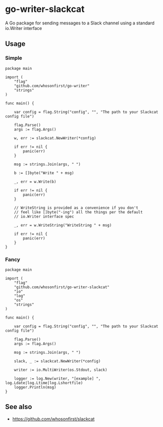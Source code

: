 # go-writer-slackcat

A Go package for sending messages to a Slack channel using a standard io.Writer interface

## Usage

### Simple

```
package main

import (
	"flag"
	"github.com/whosonfirst/go-writer"
	"strings"
)

func main() {

	var config = flag.String("config", "", "The path to your Slackcat config file")

	flag.Parse()
	args := flag.Args()

	w, err := slackcat.NewWriter(*config)

	if err != nil {
		panic(err)
	}

	msg := strings.Join(args, " ")

	b := []byte("Write " + msg)

	_, err = w.Write(b)

	if err != nil {
		panic(err)
	}

	// WriteString is provided as a convenience if you don't
	// feel like []byte("-ing") all the things per the default
	// io.Writer interface spec

	_, err = w.WriteString("WriteString " + msg)

	if err != nil {
		panic(err)
	}
}
```

### Fancy

```
package main

import (
	"flag"
	"github.com/whosonfirst/go-writer-slackcat"
	"io"
	"log"
	"os"
	"strings"
)

func main() {

	var config = flag.String("config", "", "The path to your Slackcat config file")

	flag.Parse()
	args := flag.Args()

	msg := strings.Join(args, " ")

	slack, _ := slackcat.NewWriter(*config)

	writer := io.MultiWriter(os.Stdout, slack)

	logger := log.New(writer, "[example] ", log.Ldate|log.Ltime|log.Lshortfile)
	logger.Println(msg)
}
```

## See also

* https://github.com/whosonfirst/slackcat
